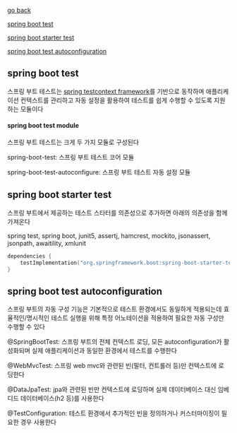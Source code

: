 [go back](../README.md)

[spring boot test](#spring-boot-test)

[spring boot starter test](#spring-boot-starter-test)

[spring boot test autoconfiguration](#spring-boot-test-autoconfiguration)


## spring boot test

스프링 부트 테스트는 [spring testcontext framework](./spring%20test%20context%20framework.md)를 기반으로 동작하며 애플리케이션 컨텍스트를 관리하고 자동 설정을 활용하여 테스트를 쉽게 수행할 수 있도록 지원하는 모듈이다

#### spring boot test module

스프링 부트 테스트는 크게 두 가지 모듈로 구성된다

spring-boot-test: 스프링 부트 테스트 코어 모듈

spring-boot-test-autoconfigure: 스프링 부트 테스트 자동 설정 모듈


## spring boot starter test

스프링 부트에서 제공하는 테스트 스타터를 의존성으로 추가하면 아래의 의존성을 함께 가져온다

spring test, spring boot, junit5, assertj, hamcrest, mockito, jsonassert, jsonpath, awaitility, xmlunit

```kotlin
dependencies {
    testImplementation("org.springframework.boot:spring-boot-starter-test")
}
```


## spring boot test autoconfiguration

스프링 부트의 자동 구성 기능은 기본적으로 테스트 환경에서도 동일하게 적용되는데 효율적인/명시적인 테스트 실행을 위해 특정 어노테이션을 적용하여 필요한 자동 구성만 수행할 수 있다

@SpringBootTest: 스프링 부트의 전체 컨텍스트 로딩, 모든 autoconfiguration가 활성화되며 실제 애플리케이션과 동일한 환경에서 테스트를 수행한다

@WebMvcTest: 스프링 web mvc와 관련된 빈(필터, 컨트롤러 등)만 컨텍스트에 로딩한다

@DataJpaTest: jpa와 관련된 빈만 컨텍스트에 로딩하며 실제 데이터베이스 대신 임베디드 데이터베이스(h2 등)를 사용한다

@TestConfiguration: 테스트 환경에서 추가적인 빈을 정의하거나 커스터마이징이 필요한 경우 사용한다



